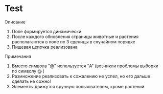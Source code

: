 # Test
  Описание
1. Поле формируется динамически
2. После каждого обновления страницы животные и растения располагаются в поле по 3 еденицы в случайном порядке
3. Пищевая цепочка реализована

  Примечания
1. Вместо символа "@" используется "A" (возникли проблемы выборки по символу @ )
2. Размножение реализовать к сожалению не успел, но его дальше сделать не сожно!
3. Элементы движутся вручную пользователем, кроме растений
